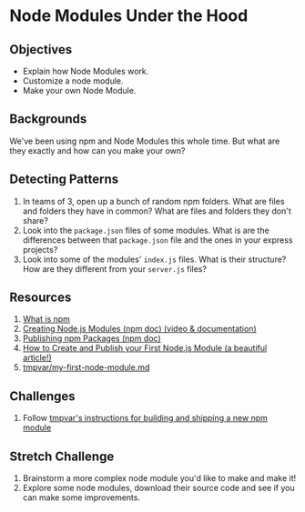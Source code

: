 # Node Modules Under the Hood

## Objectives

* Explain how Node Modules work.
* Customize a node module.
* Make your own Node Module.

## Backgrounds

We've been using npm and Node Modules this whole time. But what are they exactly and how can you make your own?

## Detecting Patterns

1. In teams of 3, open up a bunch of random npm folders. What are files and folders they have in common? What are files and folders they don't share?
1. Look into the `package.json` files of some modules. What is are the differences between that `package.json` file and the ones in your express projects?
1. Look into some of the modules' `index.js` files. What is their structure? How are they different from your `server.js` files?

## Resources

1. [What is npm](https://docs.npmjs.com/getting-started/what-is-npm)
1. [Creating Node.js Modules (npm doc) (video & documentation)](https://docs.npmjs.com/getting-started/creating-node-modules)
1. [Publishing npm Packages (npm doc)](https://docs.npmjs.com/getting-started/publishing-npm-packages)
1. [How to Create and Publish your First Node.js Module (a beautiful article!)](https://medium.com/@jdaudier/how-to-create-and-publish-your-first-node-js-module-444e7585b738)
1. [tmpvar/my-first-node-module.md](https://gist.github.com/tmpvar/8746055)

## Challenges

1. Follow [tmpvar's instructions for building and shipping a new npm module]([tmpvar/my-first-node-module.md](https://gist.github.com/tmpvar/8746055))

## Stretch Challenge

1. Brainstorm a more complex node module you'd like to make and make it!
1. Explore some node modules, download their source code and see if you can make some improvements.
